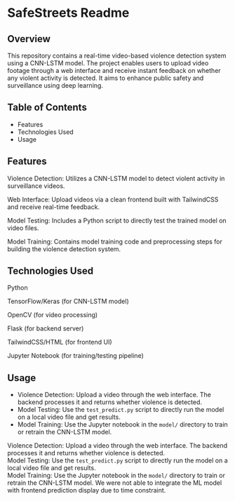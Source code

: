# SafeStreets Readme

## Overview  
This repository contains a real-time video-based violence detection system using a CNN-LSTM model. The project enables users to upload video footage through a web interface and receive instant feedback on whether any violent activity is detected. It aims to enhance public safety and surveillance using deep learning.

## Table of Contents  
- Features  
- Technologies Used  
- Usage  

## Features  
Violence Detection: Utilizes a CNN-LSTM model to detect violent activity in surveillance videos.  

Web Interface: Upload videos via a clean frontend built with TailwindCSS and receive real-time feedback.  

Model Testing: Includes a Python script to directly test the trained model on video files.  

Model Training: Contains model training code and preprocessing steps for building the violence detection system.  

## Technologies Used  
Python  

TensorFlow/Keras (for CNN-LSTM model)  

OpenCV (for video processing)  

Flask (for backend server)  

TailwindCSS/HTML (for frontend UI)  

Jupyter Notebook (for training/testing pipeline)  

## Usage  
- Violence Detection: Upload a video through the web interface. The backend processes it and returns whether violence is detected.  
- Model Testing: Use the `test_predict.py` script to directly run the model on a local video file and get results.  
- Model Training: Use the Jupyter notebook in the `model/` directory to train or retrain the CNN-LSTM model.  

Violence Detection: Upload a video through the web interface. The backend processes it and returns whether violence is detected.  
Model Testing: Use the `test_predict.py` script to directly run the model on a local video file and get results.  
Model Training: Use the Jupyter notebook in the `model/` directory to train or retrain the CNN-LSTM model. We were not able to integrate the ML model with frontend prediction display due to time constraint.
